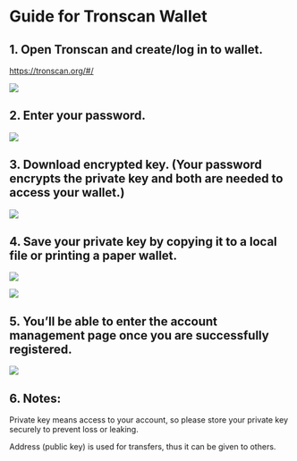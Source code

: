 # Guide for Tronscan Wallet

## 1. Open Tronscan and create/log in to wallet.
      
   https://tronscan.org/#/

![](https://github.com/tronprotocol/Documentation/blob/master/images/Blockchain-Explorer/Guide_for_voting_on_Blockchain_Explorer/1.png)

## 2. Enter your password.

![](https://github.com/tronprotocol/Documentation/blob/master/images/Blockchain-Explorer/Guide_for_voting_on_Blockchain_Explorer/2.png)

## 3. Download encrypted key. (Your password encrypts the private key and both are needed to access your wallet.)

![](https://github.com/tronprotocol/Documentation/blob/master/images/Blockchain-Explorer/Guide_for_voting_on_Blockchain_Explorer/3.png)

## 4. Save your private key by copying it to a local file or printing a paper wallet.

![](https://github.com/tronprotocol/Documentation/blob/master/images/Blockchain-Explorer/Guide_for_voting_on_Blockchain_Explorer/4.png)

![](https://github.com/tronprotocol/Documentation/blob/master/images/Blockchain-Explorer/Guide_for_voting_on_Blockchain_Explorer/5.png)

## 5. You’ll be able to enter the account management page once you are successfully registered.

![](https://github.com/tronprotocol/Documentation/blob/master/images/Blockchain-Explorer/Guide_for_voting_on_Blockchain_Explorer/6.png)

## 6. Notes: 

Private key means access to your account, so please store your private key securely to prevent loss or leaking. 

Address (public key) is used for transfers, thus it can be given to others.